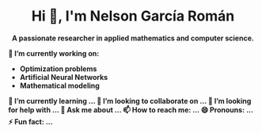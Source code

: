 <h1 align="center">Hi 👋, I'm Nelson García Román</h1>


<p align="center">
<strong>A passionate researcher in applied mathematics and computer science.  
</p>

🔭 I’m currently working on:
- Optimization problems  
- Artificial Neural Networks  
- Mathematical modeling 

🌱 I’m currently learning ...
👯 I’m looking to collaborate on ...
🤔 I’m looking for help with ...
💬 Ask me about ...
📫 How to reach me: ...
😄 Pronouns: ...
⚡ Fun fact: ...
